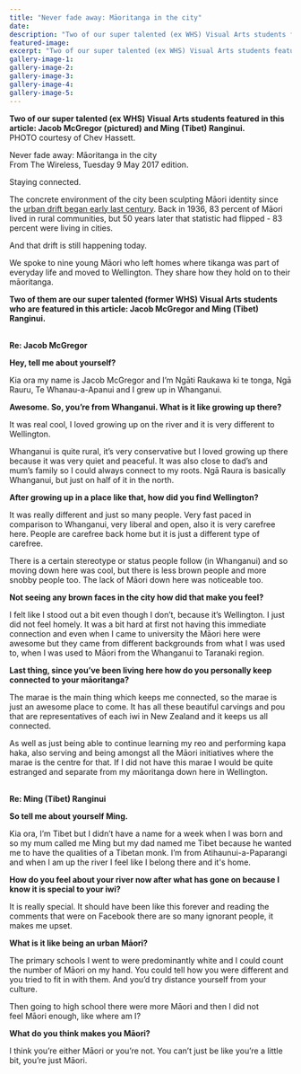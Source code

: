 ```yaml
---
title: "Never fade away: Māoritanga in the city"
date: 
description: "Two of our super talented (ex WHS) Visual Arts students featured in this article: Jacob McGregor (pictured) and Ming (Tibet) Ranginui..."
featured-image: 
excerpt: "Two of our super talented (ex WHS) Visual Arts students featured in this article: Jacob McGregor and Ming (Tibet) Ranginui."
gallery-image-1: 
gallery-image-2: 
gallery-image-3: 
gallery-image-4: 
gallery-image-5: 
---
```


<p><strong>Two of our super talented (ex WHS) Visual Arts students featured in this article: Jacob McGregor (pictured) and Ming (Tibet) Ranginui.</strong><br />PHOTO courtesy of Chev Hassett.</p>
<p>Never fade away: Māoritanga in the city<br />From The Wireless, Tuesday 9 May 2017 edition.</p>
<p>Staying connected.</p>
<p dir="ltr"><span id="docs-internal-guid-f62af956-e59d-26bf-5d88-e6bdfd3fbe0a">The concrete environment of the city been sculpting Māori identity since the&nbsp;</span><a href="http://www.teara.govt.nz/en/maori-pakeha-relations/page-5">urban drift began early last century</a><span>. Back in 1936, 83 percent of Māori lived in rural communities, but 50 years later that statistic had flipped - 83 percent were living in cities.</span></p>
<p><span>And that drift is still happening today.&nbsp;</span></p>
<p dir="ltr"><span>We spoke to nine young Māori who left homes where tikanga was part of everyday life and moved to Wellington. They share how they hold on to their māoritanga.</span></p>
<p dir="ltr"><strong>Two of them are our super talented (former WHS) Visual Arts students who are featured in this article: Jacob McGregor and&nbsp;Ming (Tibet) Ranginui.</strong></p>
<p dir="ltr"><strong><br />Re:&nbsp;<strong>Jacob McGregor</strong></strong></p>
<p dir="ltr"><strong>Hey, tell me about yourself?</strong></p>
<p dir="ltr"><span id="docs-internal-guid-f62af956-e59d-26bf-5d88-e6bdfd3fbe0a">Kia ora my name is Jacob McGregor and I&rsquo;m Ngāti Raukawa ki te tonga, Ngā Rauru, Te Whanau-a-Apanui and I grew up in Whanganui.</span></p>
<p dir="ltr"><strong>Awesome. So, you&rsquo;re from Whanganui. What is it like growing up there?</strong></p>
<p dir="ltr"><span id="docs-internal-guid-f62af956-e59d-26bf-5d88-e6bdfd3fbe0a">It was real cool, I loved growing up on the river and it is very different to Wellington.</span></p>
<p dir="ltr"><span>Whanganui is quite rural, it&rsquo;s very conservative but I loved growing up there because it was very quiet and peaceful. It was also close to dad&rsquo;s and mum&rsquo;s family so I could always connect to my roots. Ngā Raura is basically Whanganui, but just on half of it in the north.</span></p>
<p dir="ltr"><strong>After growing up in a place like that, how did you find Wellington?</strong></p>
<p dir="ltr"><span id="docs-internal-guid-f62af956-e59d-26bf-5d88-e6bdfd3fbe0a">It was really different and just so many people. Very fast paced in comparison to Whanganui, very liberal and open, also it is very carefree here. People are carefree back home but it is just a different type of carefree.</span></p>
<p dir="ltr"><span id="docs-internal-guid-f62af956-e59d-26bf-5d88-e6bdfd3fbe0a">There is a certain stereotype or status people follow (in Whanganui) and so moving down here was cool, but there is less brown people and more snobby people too. The lack of Māori down here was noticeable too.</span></p>
<p dir="ltr"><strong>Not seeing any brown faces in the city how did that make you feel?</strong></p>
<p dir="ltr"><span id="docs-internal-guid-f62af956-e59d-26bf-5d88-e6bdfd3fbe0a">I felt like I stood out a bit even though I don&rsquo;t, because it&rsquo;s Wellington. I just did not feel homely. It was a bit hard at first not having this immediate connection and even when I came to university the Māori here were awesome but they came from different backgrounds from what I was used to, when I was used to Māori from the Whanganui to Taranaki region.</span></p>
<p dir="ltr"><strong>Last thing, since you&rsquo;ve been living here how do you personally keep connected to your māoritanga?</strong></p>
<p dir="ltr"><span id="docs-internal-guid-f62af956-e59d-26bf-5d88-e6bdfd3fbe0a">The marae is the main thing which keeps me connected, so the marae is just an awesome place to come. It has all these beautiful carvings and pou that are representatives of each iwi in New Zealand and it keeps us all connected.</span></p>
<p dir="ltr"><span>As well as just being able to continue learning my reo and performing kapa haka, also serving and being amongst all the Māori initiatives where the marae is the centre for that. If I did not have this marae I would be quite estranged and separate from my māoritanga down here in Wellington.</span></p>
<p dir="ltr"><strong><br />Re: Ming (Tibet) Ranginui</strong></p>
<p dir="ltr"><strong>So tell me about yourself Ming.</strong></p>
<p dir="ltr"><span id="docs-internal-guid-f62af956-e59d-26bf-5d88-e6bdfd3fbe0a">Kia ora, I&rsquo;m Tibet but I didn&rsquo;t have a name for a week when I was born and so my mum called me Ming but my dad named me Tibet because he wanted me to have the qualities of a Tibetan monk. I&rsquo;m from Atihaunui-a-Paparangi and when I am up the river I feel like I belong there and it's home. &nbsp;</span></p>
<p dir="ltr"><strong>How do you feel about your river now after what has gone on because I know it is special to your iwi?</strong></p>
<p dir="ltr"><span id="docs-internal-guid-f62af956-e59d-26bf-5d88-e6bdfd3fbe0a">It is really special. It should have been like this forever and reading the comments that were on Facebook there are so many ignorant people, it makes me upset.</span></p>
<p dir="ltr"><strong>What is it like being an urban Māori?</strong></p>
<p dir="ltr"><span id="docs-internal-guid-f62af956-e59d-26bf-5d88-e6bdfd3fbe0a">The primary schools I went to were predominantly white and I could count the number of Māori on my hand. You could tell how you were different and you tried to fit in with them. And you&rsquo;d try distance yourself from your culture.</span></p>
<p dir="ltr"><span>Then going to high school there were more Māori and then I did not feel&nbsp;</span><span>Māori</span><span>&nbsp;enough, like where am I?</span></p>
<p dir="ltr"><strong>What do you think makes you Māori?</strong></p>
<p dir="ltr"><span id="docs-internal-guid-f62af956-e59d-26bf-5d88-e6bdfd3fbe0a">I think you&rsquo;re either Māori or you&rsquo;re not. You can&rsquo;t just be like you&rsquo;re a little bit, you&rsquo;re just Māori.</span></p>

